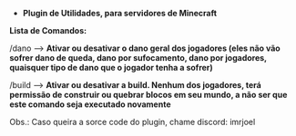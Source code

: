- **Plugin de Utilidades, para servidores de Minecraft**


**Lista de Comandos:**

/dano --> **Ativar ou desativar o dano geral dos jogadores (eles não vão sofrer dano de queda, dano por sufocamento, dano por jogadores, quaisquer tipo de dano que o jogador tenha a sofrer)**

/build --> **Ativar ou desativar a build. Nenhum dos jogadores, terá permissão de construir ou quebrar blocos em seu mundo, a não ser que este comando seja executado novamente**

Obs.: Caso queira a sorce code do plugin, chame discord: imrjoel

